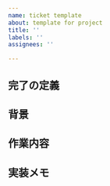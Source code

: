 ```yaml
---
name: ticket template
about: template for project
title: ''
labels: ''
assignees: ''

---
```



<!-- 
PBIを実現するための開発実作業を記載する 
粒度はPBIよりも小さく、一回のスプリントで終わる程度の内容であることが望ましい。
-->

## 完了の定義


## 背景
<!--
このチケットを対応しなければならない理由
-->


## 作業内容


## 実装メモ

